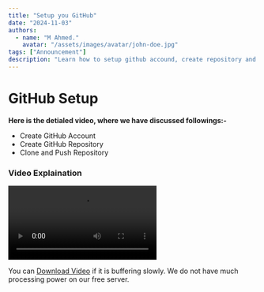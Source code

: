 ```yaml
---
title: "Setup you GitHub"
date: "2024-11-03"
authors:
  - name: "M Ahmed."
    avatar: "/assets/images/avatar/john-doe.jpg"
tags: ["Announcement"]
description: "Learn how to setup github accound, create repository and push your content."
---
```


# GitHub Setup

**Here is the detialed video, where we have discussed followings:-**
- Create GitHub Account
- Create GitHub Repository
- Clone and Push Repository 

### Video Explaination
<video src="/uploads/vid/github-setup.mp4" controls></video>

You can <a href="/uploads/vid/github-setup.mp4" download>Download Video</a> if it is buffering slowly.
We do not have much processing power on our free server.